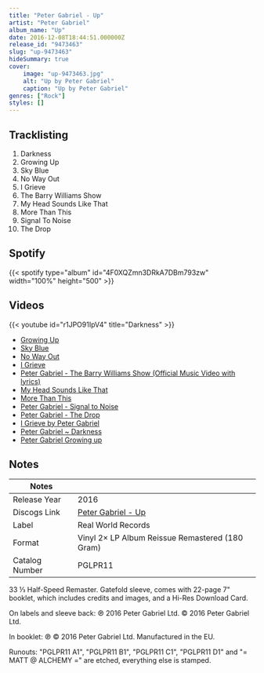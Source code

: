 ```yaml
---
title: "Peter Gabriel - Up"
artist: "Peter Gabriel"
album_name: "Up"
date: 2016-12-08T18:44:51.000000Z
release_id: "9473463"
slug: "up-9473463"
hideSummary: true
cover:
    image: "up-9473463.jpg"
    alt: "Up by Peter Gabriel"
    caption: "Up by Peter Gabriel"
genres: ["Rock"]
styles: []
---
```


## Tracklisting
1. Darkness
2. Growing Up
3. Sky Blue
4. No Way Out
5. I Grieve
6. The Barry Williams Show
7. My Head Sounds Like That
8. More Than This
9. Signal To Noise
10. The Drop


## Spotify
{{< spotify type="album" id="4F0XQZmn3DRkA7DBm793zw" width="100%" height="500" >}}



## Videos
{{< youtube id="r1JPO91IpV4" title="Darkness" >}}
- [Growing Up](https://www.youtube.com/watch?v=O-aHqlm6WmE)
- [Sky Blue](https://www.youtube.com/watch?v=JivC_WsQQuo)
- [No Way Out](https://www.youtube.com/watch?v=m1COhjggWAc)
- [I Grieve](https://www.youtube.com/watch?v=7wZkbRJq6wk)
- [Peter Gabriel - The Barry Williams Show (Official Music Video with lyrics)](https://www.youtube.com/watch?v=GvulRNqISlM)
- [My Head Sounds Like That](https://www.youtube.com/watch?v=yPDuAqtzrxQ)
- [More Than This](https://www.youtube.com/watch?v=aVXB4Y_LvpI)
- [Peter Gabriel - Signal to Noise](https://www.youtube.com/watch?v=wgcIjowGArE)
- [Peter Gabriel - The Drop](https://www.youtube.com/watch?v=LSgw0QmvBz4)
- [I Grieve by Peter Gabriel](https://www.youtube.com/watch?v=fQ3wpjdYMqk)
- [Peter Gabriel ~ Darkness](https://www.youtube.com/watch?v=G6jS-Y6yF8w)
- [Peter Gabriel Growing up](https://www.youtube.com/watch?v=Ts78Gg6RRHc)

## Notes
| Notes          |             |
| ---------------| ----------- |
| Release Year   | 2016 |
| Discogs Link   | [Peter Gabriel - Up](https://www.discogs.com/release/9473463-Peter-Gabriel-Up) |
| Label          | Real World Records |
| Format         | Vinyl 2× LP Album Reissue Remastered (180 Gram) |
| Catalog Number | PGLPR11 |

33 ⅓ Half-Speed Remaster.
Gatefold sleeve, comes with 22-page 7" booklet, which includes credits and images, and a Hi-Res Download Card.

On labels and sleeve back:
℗ 2016 Peter Gabriel Ltd. © 2016 Peter Gabriel Ltd. 

In booklet:
℗ © 2016 Peter Gabriel Ltd. 
Manufactured in the EU.

Runouts:
"PGLPR11 A1", "PGLPR11 B1", "PGLPR11 C1", "PGLPR11 D1" and "= MATT @ ALCHEMY =" are etched, everything else is stamped.
